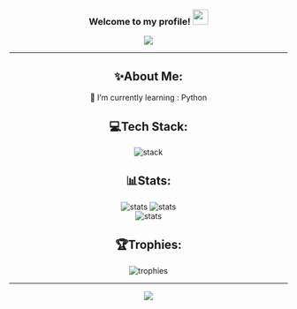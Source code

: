 <h3 align="center">
  Welcome to my profile!
  <img src="https://media.giphy.com/media/hvRJCLFzcasrR4ia7z/giphy.gif" width="28">
</h3>
<p align="center">
  <a href="[https://github.com/ennuie]"><img src="https://readme-typing-svg.herokuapp.com/?color=%2336BCF7&center=true&vCenter=true&lines=Hi+%2C+I+am+ennuie"></a>
</p>

---
<div align="center">
  
## ✨About Me:
  
🌱 I’m currently learning : Python

## 💻Tech Stack:
![stack](https://skillicons.dev/icons?i=html,css,js,lua,cpp,py,linux,windows)

## 📊Stats:

![stats](https://github-readme-stats.vercel.app/api?username=ennuie&theme=radical)
![stats](https://github-readme-streak-stats.herokuapp.com/?user=ennuie&theme=radical&hide_border=false)<br/>
![stats](https://github-readme-stats.vercel.app/api/top-langs/?username=ennuie&theme=radical&hide_border=false&include_all_commits=false&count_private=false&layout=compact)

## 🏆Trophies:
![trophies](https://github-profile-trophy.vercel.app/?username=ennuie&theme=discord&no-frame=false&no-bg=false&margin-w=4)

---
<img src="https://cdn.discordapp.com/attachments/1320329545055731715/1338166350547259443/image1.png?ex=67aa1807&is=67a8c687&hm=c61d474123636908b91125ef81e979517365ff30f24bbbc050a8a32a55b3df60">


</div>
